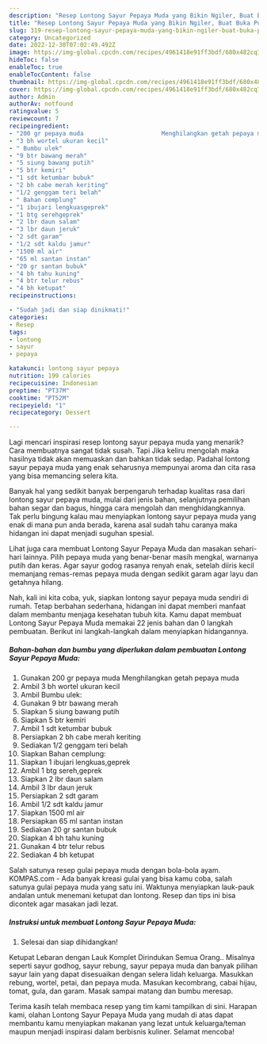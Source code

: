 ```yaml
---
description: "Resep Lontong Sayur Pepaya Muda yang Bikin Ngiler, Buat Buka Puasa}"
title: "Resep Lontong Sayur Pepaya Muda yang Bikin Ngiler, Buat Buka Puasa}"
slug: 319-resep-lontong-sayur-pepaya-muda-yang-bikin-ngiler-buat-buka-puasa
category: Uncategorized
date: 2022-12-30T07:02:49.492Z
image: https://img-global.cpcdn.com/recipes/4961418e91ff3bdf/680x482cq70/lontong-sayur-pepaya-muda-foto-resep-utama.jpg
hideToc: false
enableToc: true
enableTocContent: false
thumbnail: https://img-global.cpcdn.com/recipes/4961418e91ff3bdf/680x482cq70/lontong-sayur-pepaya-muda-foto-resep-utama.jpg
cover: https://img-global.cpcdn.com/recipes/4961418e91ff3bdf/680x482cq70/lontong-sayur-pepaya-muda-foto-resep-utama.jpg
author: Admin
authorAv: notfound
ratingvalue: 5
reviewcount: 7
recipeingredient:
- "200 gr pepaya muda                      Menghilangkan getah pepaya muda"
- "3 bh wortel ukuran kecil"
- " Bumbu ulek"
- "9 btr bawang merah"
- "5 siung bawang putih"
- "5 btr kemiri"
- "1 sdt ketumbar bubuk"
- "2 bh cabe merah keriting"
- "1/2 genggam teri belah"
- " Bahan cemplung"
- "1 ibujari lengkuasgeprek"
- "1 btg serehgeprek"
- "2 lbr daun salam"
- "3 lbr daun jeruk"
- "2 sdt garam"
- "1/2 sdt kaldu jamur"
- "1500 ml air"
- "65 ml santan instan"
- "20 gr santan bubuk"
- "4 bh tahu kuning"
- "4 btr telur rebus"
- "4 bh ketupat"
recipeinstructions:

- "Sudah jadi dan siap dinikmati!"
categories:
- Resep
tags:
- lontong
- sayur
- pepaya

katakunci: lontong sayur pepaya 
nutrition: 199 calories
recipecuisine: Indonesian
preptime: "PT37M"
cooktime: "PT52M"
recipeyield: "1"
recipecategory: Dessert

---
```



Lagi mencari inspirasi resep lontong sayur pepaya muda yang menarik? Cara membuatnya sangat tidak susah. Tapi Jika keliru mengolah maka hasilnya tidak akan memuaskan dan bahkan tidak sedap. Padahal lontong sayur pepaya muda yang enak seharusnya mempunyai aroma dan cita rasa yang bisa memancing selera kita.


Banyak hal yang sedikit banyak berpengaruh terhadap kualitas rasa dari lontong sayur pepaya muda, mulai dari jenis bahan, selanjutnya pemilihan bahan segar dan bagus, hingga cara mengolah dan menghidangkannya. Tak perlu bingung kalau mau menyiapkan lontong sayur pepaya muda yang enak di mana pun anda berada, karena asal sudah tahu caranya maka hidangan ini dapat menjadi suguhan spesial.

Lihat juga cara membuat Lontong Sayur Pepaya Muda dan masakan sehari-hari lainnya. Pilih pepaya muda yang benar-benar masih mengkal, warnanya putih dan keras. Agar sayur godog rasanya renyah enak, setelah diiris kecil memanjang remas-remas pepaya muda dengan sedikit garam agar layu dan getahnya hilang.


Nah, kali ini kita coba, yuk, siapkan lontong sayur pepaya muda sendiri di rumah. Tetap berbahan sederhana, hidangan ini dapat memberi manfaat dalam membantu menjaga kesehatan tubuh kita. Kamu dapat membuat Lontong Sayur Pepaya Muda memakai 22 jenis bahan dan 0 langkah pembuatan. Berikut ini langkah-langkah dalam menyiapkan hidangannya.

<!--inarticleads1-->

##### Bahan-bahan dan bumbu yang diperlukan dalam pembuatan Lontong Sayur Pepaya Muda:

1. Gunakan 200 gr pepaya muda                      Menghilangkan getah pepaya muda
1. Ambil 3 bh wortel ukuran kecil
1. Ambil  Bumbu ulek:
1. Gunakan 9 btr bawang merah
1. Siapkan 5 siung bawang putih
1. Siapkan 5 btr kemiri
1. Ambil 1 sdt ketumbar bubuk
1. Persiapkan 2 bh cabe merah keriting
1. Sediakan 1/2 genggam teri belah
1. Siapkan  Bahan cemplung:
1. Siapkan 1 ibujari lengkuas,geprek
1. Ambil 1 btg sereh,geprek
1. Siapkan 2 lbr daun salam
1. Ambil 3 lbr daun jeruk
1. Persiapkan 2 sdt garam
1. Ambil 1/2 sdt kaldu jamur
1. Siapkan 1500 ml air
1. Persiapkan 65 ml santan instan
1. Sediakan 20 gr santan bubuk
1. Siapkan 4 bh tahu kuning
1. Gunakan 4 btr telur rebus
1. Sediakan 4 bh ketupat


Salah satunya resep gulai pepaya muda dengan bola-bola ayam. KOMPAS.com - Ada banyak kreasi gulai yang bisa kamu coba, salah satunya gulai pepaya muda yang satu ini. Waktunya menyiapkan lauk-pauk andalan untuk menemani ketupat dan lontong. Resep dan tips ini bisa dicontek agar masakan jadi lezat. 

<!--inarticleads2-->

##### Instruksi untuk membuat Lontong Sayur Pepaya Muda:


1. Selesai dan siap dihidangkan!

Ketupat Lebaran dengan Lauk Komplet Dirindukan Semua Orang.. Misalnya seperti sayur godhog, sayur rebung, sayur pepaya muda dan banyak pilihan sayur lain yang dapat disesuaikan dengan selera lidah keluarga. Masukkan rebung, wortel, petai, dan pepaya muda. Masukan kecombrang, cabai hijau, tomat, gula, dan garam. Masak sampai matang dan bumbu meresap. 

Terima kasih telah membaca resep yang tim kami tampilkan di sini. Harapan kami, olahan Lontong Sayur Pepaya Muda yang mudah di atas dapat membantu kamu menyiapkan makanan yang lezat untuk keluarga/teman maupun menjadi inspirasi dalam berbisnis kuliner. Selamat mencoba!
